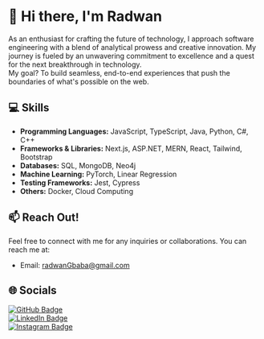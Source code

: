 # 👋 Hi there, I'm Radwan 
As an enthusiast for crafting the future of technology, I approach software engineering with a blend of analytical prowess and creative innovation. My journey is fueled by an unwavering commitment to excellence and a quest for the next breakthrough in technology.
<br/> My goal? To build seamless, end-to-end experiences that push the boundaries of what's possible on the web.


## 💻 Skills

- **Programming Languages:** JavaScript, TypeScript, Java, Python, C#, C++
- **Frameworks & Libraries:** Next.js, ASP.NET, MERN, React, Tailwind, Bootstrap
- **Databases:** SQL, MongoDB, Neo4j
- **Machine Learning:** PyTorch, Linear Regression
- **Testing Frameworks:** Jest, Cypress
- **Others:** Docker, Cloud Computing

## 📫 Reach Out!

Feel free to connect with me for any inquiries or collaborations. You can reach me at:

- Email: [radwanGbaba@gmail.com](mailto:radwanGbaba@gmail.com)

## 🌐 Socials

[![GitHub Badge](https://img.shields.io/badge/Follow-RadwanBaba13-brightgreen?style=social&logo=github)](https://github.com/RadwanBaba13) <br/> 
[![LinkedIn Badge](https://img.shields.io/badge/-RadwanBaba-blue?style=flat&logo=Linkedin&logoColor=white&link=https://linkedin.com/in/RadwanBaba)](https://www.linkedin.com/in/radwan-baba-80543019a/) <br/> 
[![Instagram Badge](https://img.shields.io/badge/-Radwan.Baba13-red?style=flat&logo=Instagram&logoColor=white&link=https://instagram.com/radwan.baba13)](https://instagram.com/radwan.baba13)

<!--
**Radwanbaba13/RadwanBaba13** is a ✨ _special_ ✨ repository because its `README.md` (this file) appears on your GitHub profile.

Here are some ideas to get you started:

- 🔭 I’m currently working on ...
- 🌱 I’m currently learning ...
- 👯 I’m looking to collaborate on ...
- 🤔 I’m looking for help with ...
- 💬 Ask me about ...
- 📫 How to reach me: ...
- 😄 Pronouns: ...
- ⚡ Fun fact: ...
-->
